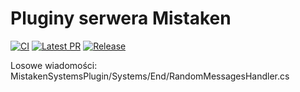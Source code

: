# Pluginy serwera Mistaken

[![CI](https://github.com/Mistaken-Studio/SL-Plugin/actions/workflows/main.yml/badge.svg)](https://github.com/Mistaken-Studio/SL-Plugin/actions/workflows/main.yml)
[![Latest PR](https://github.com/Mistaken-Studio/SL-Plugin/actions/workflows/pr.yml/badge.svg)](https://github.com/Mistaken-Studio/SL-Plugin/actions/workflows/pr.yml)
[![Release](https://github.com/Mistaken-Studio/SL-Plugin/actions/workflows/release.yml/badge.svg)](https://github.com/Mistaken-Studio/SL-Plugin/actions/workflows/release.yml)

Losowe wiadomości:<br/>
MistakenSystemsPlugin/Systems/End/RandomMessagesHandler.cs
